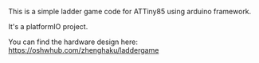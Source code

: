 This is a simple ladder game code for ATTiny85 using arduino framework.

It's a platformIO project.

You can find the hardware design here: https://oshwhub.com/zhenghaku/laddergame